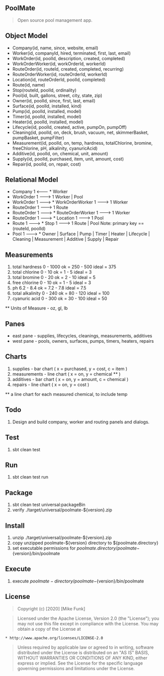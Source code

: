 PoolMate
--------
>Open source pool management app.

Object Model
------------
* Company(id, name, since, website, email)
* Worker(id, companyId, hired, terminated, first, last, email)
* WorkOrder(id, poolId, description, created, completed)
* WorkOrderWorker(id, workOrderId, workerId)
* RouteOrder(id, routeId, created, completed, recurring)
* RouteOrderWorker(id, routeOrderId, workerId)
* Location(id, routeOrderId, poolId, completed)
* Route(id, name)
* Stop(routeId, poolId, ordinality)
* Pool(id, built, gallons, street, city, state, zip)
* Owner(id, poolId, since, first, last, email)
* Surface(id, poolId, installed, kind)
* Pump(id, poolId, installed, model)
* Timer(id, poolId, installed, model)
* Heater(id, poolId, installed, model)
* Lifecycle(id, poolId, created, active, pumpOn, pumpOff)
* Cleaning(id, poolId, on, deck, brush, vacuum, net, skimmerBasket, pumpBasket, pumpFilter)
* Measurement(id, poolId, on, temp, hardness, totalChlorine, bromine, freeChlorine, pH, alkalinity, cyanuricAcid)
* Additive(id, poolId, on, chemical, unit, amount)
* Supply(id, poolId, purchased, item, unit, amount, cost)
* Repair(id, poolId, on, repair, cost)

Relational Model
----------------
* Company 1 <--- * Worker
* WorkOrder 1 ---> 1 Worker | Pool
* WorkOrder 1 ---> * WorkOrderWorker 1 ---> 1 Worker
* RouteOrder 1 ---> 1 Route
* RouteOrder 1 ---> * RouteOrderWorker 1 ---> 1 Worker
* RouteOrder 1 ---> * Location 1 ---> 1 Pool
* Route 1 ---> * Stop 1 ---> 1 Route | Pool Note: primary key == (routeId, poolId)
* Pool 1 ---> * Owner | Surface | Pump | Timer | Heater | Lifecycle | Cleaning | Measurement | Additive | Supply | Repair

Measurements
------------
1. total hardness 0 - 1000      ok = 250 - 500      ideal = 375
2. total chlorine 0 - 10        ok = 1 - 5          ideal = 3
3. total bromine 0 - 20         ok = 2 - 10         ideal = 5
4. free chlorine 0 - 10         ok = 1 - 5          ideal = 3
5. ph 6.2 - 8.4                 ok = 7.2 - 7.8      ideal = 7.5
6. total alkalinity 0 - 240     ok = 80 - 120       ideal = 100
7. cyanuric acid 0 - 300        ok = 30 - 100       ideal = 50
 
** Units of Measure - oz, gl, lb

Panes
-----
* east pane - supplies, lifecycles, cleanings, measurements, additives
* west pane - pools, owners, surfaces, pumps, timers, heaters, repairs

Charts
------
1. supplies - bar chart ( x = purchased, y = cost, c = item )
2. measurements - line chart ( x = on, y = chemical ** )
3. additives - bar chart ( x = on, y = amount, c = chemical )
4. repairs - line chart ( x = on, y = cost )

** a line chart for each measured chemical, to include temp

Todo
----
1. Design and build company, worker and routing panels and dialogs.

Test
----
1. sbt clean test

Run
---
1. sbt clean test run

Package
-------
1. sbt clean test universal:packageBin
2. verify ./target/universal/poolmate-${version}.zip

Install
-------
1. unzip ./target/universal/poolmate-${version}.zip
2. copy unzipped poolmate-${version} directory to ${poolmate.directory}
3. set executable permissions for ${poolmate.directory}/poolmate-${version}/bin/poolmate

Execute
-------
1. execute ${poolmate-directory}/poolmate-${version}/bin/poolmate

License
-------
> Copyright (c) [2020] [Mike Funk]

>Licensed under the Apache License, Version 2.0 (the "License");
you may not use this file except in compliance with the License.
You may obtain a copy of the License at

    * http://www.apache.org/licenses/LICENSE-2.0

>Unless required by applicable law or agreed to in writing, software
distributed under the License is distributed on an "AS IS" BASIS,
WITHOUT WARRANTIES OR CONDITIONS OF ANY KIND, either express or implied.
See the License for the specific language governing permissions and
limitations under the License.
